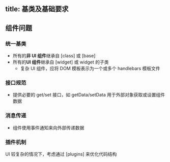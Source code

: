 title: 基类及基础要求
---

## 组件问题

### 统一基类

- 所有的**非 UI 组件**继承自 [class] 或 [base]
- 所有的**UI 组件**继承自 [widget] 或 widget 的子类
  - 复杂 UI 组件，应将 DOM 模板表示为一个或多个 handlebars 模板文件

### 接口规范

- 提供必要的 get/set 接口，如 getData/setData 用于外部对象获取或设置组件数据

### 消息传递

- 组件使用事件通知来向外部传递数据

### 插件机制

UI 较复杂的情况下，考虑通过 [plugins] 来优化代码结构
